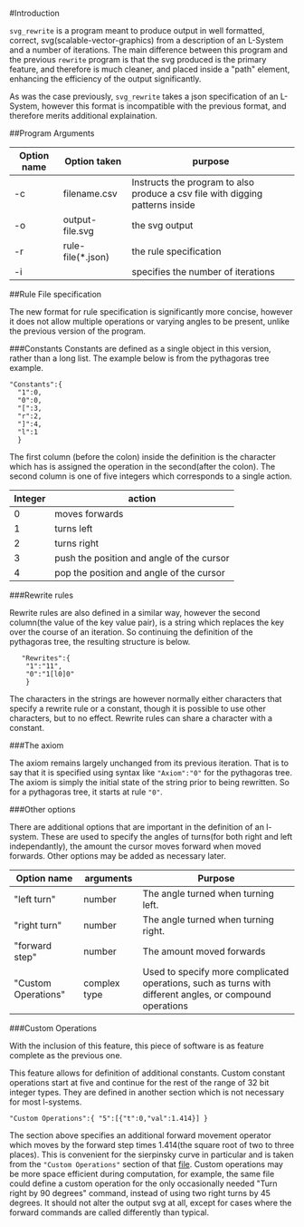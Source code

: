 #Introduction

`svg_rewrite` is a program meant to produce output in well formatted,
correct, svg(scalable-vector-graphics) from a description of an
L-System and a number of iterations. The main difference between this
program and the previous `rewrite` program is that the svg produced is
the primary feature, and therefore is much cleaner, and placed inside
a "path" element, enhancing the efficiency of the output
significantly.

As was the case previously, `svg_rewrite` takes a json specification
of an L-System, however this format is incompatible with the previous
format, and therefore merits additional explaination.

##Program Arguments

|Option name| Option taken | purpose   |
|-----------|--------------|-----------|
|-c         |filename.csv  |Instructs the program to also produce a csv file with digging patterns inside|
|-o         |output-file.svg|the svg output|
|-r     |rule-file(*.json)|the rule specification|
|-i     |<int> | specifies the number of iterations|

##Rule File specification

The new format for rule specification is significantly more concise,
however it does not allow multiple operations or varying angles to be
present, unlike the previous version of the program.

###Constants
Constants are defined as a single object in this version, rather than a long list. The example below is from the pythagoras tree example.
```
"Constants":{
  "1":0,
  "0":0,
  "[":3,
  "r":2,
  "]":4,
  "l":1
  }
```
The first column (before the colon) inside the definition is the
character which has is assigned the operation in the second(after the
colon). The second column is one of five integers which corresponds to
a single action.

|Integer|action|
|-------|------|
|0|moves forwards|
|1|turns left|
|2|turns right|
|3|push the position and angle of the cursor|
|4|pop the position and angle of the cursor|

###Rewrite rules

Rewrite rules are also defined in a similar way, however the second
column(the value of the key value pair), is a string which replaces
the key over the course of an iteration. So continuing the definition
of the pythagoras tree, the resulting structure is below.

```
   "Rewrites":{
    "1":"11",
    "0":"1[l0]0"
	}
```


The characters in the strings are however normally either characters
that specify a rewrite rule or a constant, though it is possible to
use other characters, but to no effect. Rewrite rules can share a
character with a constant.

###The axiom

The axiom remains largely unchanged from its previous iteration. That
is to say that it is specified using syntax like `"Axiom":"0"` for the
pythagoras tree. The axiom is simply the initial state of the string prior to being rewritten. So for a pythagoras tree, it starts at rule `"0"`.

###Other options

There are additional options that are important in the definition of an l-system. These are used to specify the angles of turns(for both right and left independantly), the amount the cursor moves forward when moved forwards. Other options may be added as necessary later.

|Option name|arguments|Purpose|
|-----------|---------|-------|
|"left turn"|number  |The angle turned when turning left.|
|"right turn"|number|The angle turned when turning right.|
|"forward step"|number|The amount moved forwards|
|"Custom Operations"|complex type|Used to specify more complicated operations, such as turns with different angles, or compound operations|

###Custom Operations

With the inclusion of this feature, this piece of software is as feature complete as the previous one.

This feature allows for definition of additional constants. Custom
constant operations start at five and continue for the rest of the
range of 32 bit integer types. They are defined in another section
which is not necessary for most l-systems.

``
  "Custom Operations":{
  "5":[{"t":0,"val":1.414}]
  }
``

The section above specifies an additional forward movement operator
which moves by the forward step times 1.414(the square root of two to
three places). This is convenient for the sierpinsky curve in
particular and is taken from the `"Custom Operations"` section of that
[file](../sierpinsky-filling.json). Custom operations may be more
space efficient during computation, for example, the same file could
define a custom operation for the only occasionally needed "Turn right
by 90 degrees" command, instead of using two right turns by 45
degrees. It should not alter the output svg at all, except for cases
where the forward commands are called differently than typical. 
